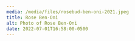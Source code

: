 ```yaml
---
media: /media/files/rosebud-ben-oni-2021.jpeg
title: Rose Ben-Oni
alt: Photo of Rose Ben-Oni
date: 2022-07-01T16:58:00-0500
---
```


